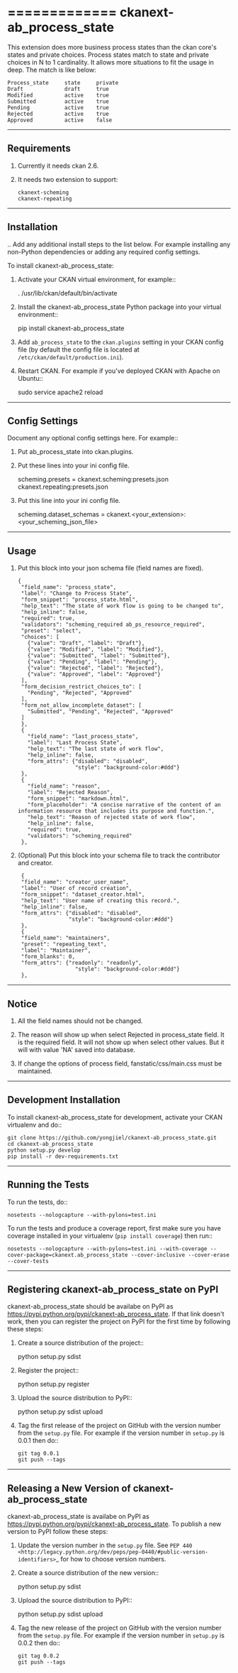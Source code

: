 =============
ckanext-ab_process_state
=============

This extension does more business process states than the ckan core's states and
private choices. Process states match to state and private choices in N to 1 cardinality.
It allows more situations to fit the usage in deep. The match is like below:

    Process_state     state     private
    Draft             draft     true
    Modified          active    true
    Submitted         active    true
    Pending           active    true
    Rejected          active    true
    Approved          active    false


------------
Requirements
------------

1. Currently it needs ckan 2.6.

2. It needs two extension to support:
    
       ckanext-scheming
       ckanext-repeating



------------
Installation
------------

.. Add any additional install steps to the list below.
   For example installing any non-Python dependencies or adding any required
   config settings.

To install ckanext-ab_process_state:

1. Activate your CKAN virtual environment, for example::

     . /usr/lib/ckan/default/bin/activate

2. Install the ckanext-ab_process_state Python package into your virtual environment::

     pip install ckanext-ab_process_state

3. Add ``ab_process_state`` to the ``ckan.plugins`` setting in your CKAN
   config file (by default the config file is located at
   ``/etc/ckan/default/production.ini``).

4. Restart CKAN. For example if you've deployed CKAN with Apache on Ubuntu::

     sudo service apache2 reload


---------------
Config Settings
---------------

Document any optional config settings here. For example::

1. Put ab_process_state into ckan.plugins.

2. Put these lines into your ini config file.
   
   scheming.presets = ckanext.scheming:presets.json
                   ckanext.repeating:presets.json

3. Put this line into your ini config file.

   scheming.dataset_schemas =  ckanext.<your_extension>:<your_scheming_json_file>


------
Usage
------

1. Put this block into your json schema file (field names are fixed).

       {
        "field_name": "process_state",
        "label": "Change to Process State",
        "form_snippet": "process_state.html",
        "help_text": "The state of work flow is going to be changed to",
        "help_inline": false,
        "required": true,
        "validators": "scheming_required ab_ps_resource_required",
        "preset": "select",
        "choices": [
          {"value": "Draft", "label": "Draft"},
          {"value": "Modified", "label": "Modified"},
          {"value": "Submitted", "label": "Submitted"},
          {"value": "Pending", "label": "Pending"},
          {"value": "Rejected", "label": "Rejected"},
          {"value": "Approved", "label": "Approved"}
        ],
        "form_decision_restrict_choices_to": [
          "Pending", "Rejected", "Approved"
        ],
        "form_not_allow_incomplete_dataset": [
          "Submitted", "Pending", "Rejected", "Approved"
        ]
        },
        {
          "field_name": "last_process_state",
          "label": "Last Process State",
          "help_text": "The last state of work flow",
          "help_inline": false,
          "form_attrs": {"disabled": "disabled",
                         "style": "background-color:#ddd"}
        },
        {
          "field_name": "reason",
          "label": "Rejected Reason",
          "form_snippet": "markdown.html",
          "form_placeholder": "A concise narrative of the content of an information resource that includes its purpose and function.",
          "help_text": "Reason of rejected state of work flow",
          "help_inline": false,
          "required": true,
          "validators": "scheming_required" 
        },

2. (Optional) Put this block into your schema file to track the contributor and creator.
   
        {
        "field_name": "creator_user_name",
        "label": "User of record creation",
        "form_snippet": "dataset_creator.html",
        "help_text": "User name of creating this record.",
        "help_inline": false,
        "form_attrs": {"disabled": "disabled",
                       "style": "background-color:#ddd"}
        },
        {
        "field_name": "maintainers",
        "preset": "repeating_text",
        "label": "Maintainer",
        "form_blanks": 0,
        "form_attrs": {"readonly": "readonly",
                         "style": "background-color:#ddd"}
        },


--------
Notice
--------

1. All the field names should not be changed.

2. The reason will show up when select Rejected in process_state field. It is the required field. 
It will not show up when select other values. But it will with value 'NA' saved into database.

3. If change the options of process field, fanstatic/css/main.css must be maintained.

------------------------
Development Installation
------------------------

To install ckanext-ab_process_state for development, activate your CKAN virtualenv and
do::

    git clone https://github.com/yongjiel/ckanext-ab_process_state.git
    cd ckanext-ab_process_state
    python setup.py develop
    pip install -r dev-requirements.txt


-----------------
Running the Tests
-----------------

To run the tests, do::

    nosetests --nologcapture --with-pylons=test.ini

To run the tests and produce a coverage report, first make sure you have
coverage installed in your virtualenv (``pip install coverage``) then run::

    nosetests --nologcapture --with-pylons=test.ini --with-coverage --cover-package=ckanext.ab_process_state --cover-inclusive --cover-erase --cover-tests


---------------------------------
Registering ckanext-ab_process_state on PyPI
---------------------------------

ckanext-ab_process_state should be availabe on PyPI as
https://pypi.python.org/pypi/ckanext-ab_process_state. If that link doesn't work, then
you can register the project on PyPI for the first time by following these
steps:

1. Create a source distribution of the project::

     python setup.py sdist

2. Register the project::

     python setup.py register

3. Upload the source distribution to PyPI::

     python setup.py sdist upload

4. Tag the first release of the project on GitHub with the version number from
   the ``setup.py`` file. For example if the version number in ``setup.py`` is
   0.0.1 then do::

       git tag 0.0.1
       git push --tags


----------------------------------------
Releasing a New Version of ckanext-ab_process_state
----------------------------------------

ckanext-ab_process_state is availabe on PyPI as https://pypi.python.org/pypi/ckanext-ab_process_state.
To publish a new version to PyPI follow these steps:

1. Update the version number in the ``setup.py`` file.
   See `PEP 440 <http://legacy.python.org/dev/peps/pep-0440/#public-version-identifiers>`_
   for how to choose version numbers.

2. Create a source distribution of the new version::

     python setup.py sdist

3. Upload the source distribution to PyPI::

     python setup.py sdist upload

4. Tag the new release of the project on GitHub with the version number from
   the ``setup.py`` file. For example if the version number in ``setup.py`` is
   0.0.2 then do::

       git tag 0.0.2
       git push --tags
